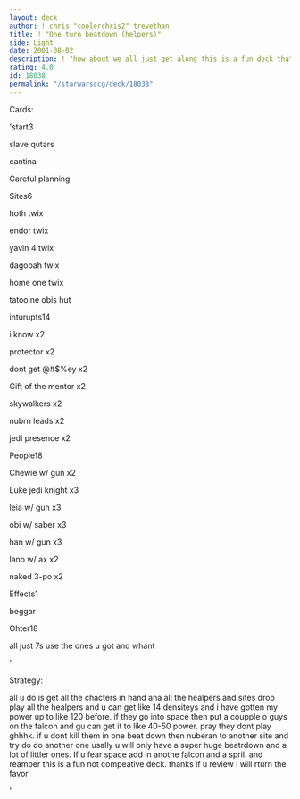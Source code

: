 ```yaml
---
layout: deck
author: ! chris "coolerchris2" trevethan
title: ! "One turn beatdown (helpers)"
side: Light
date: 2001-08-02
description: ! "how about we all just get along this is a fun deck that i have been playing around w/ not to be used in real tourny play until i get al the cards but this is how i think it should be"
rating: 4.0
id: 18038
permalink: "/starwarsccg/deck/18038"
---
```

Cards: 

'start3

slave qutars

cantina

Careful planning


Sites6

hoth twix

endor twix

yavin 4 twix

dagobah twix

home one twix

tatooine obis hut


inturupts14

i know x2

protector x2

dont get @#$%ey x2

Gift of the mentor x2

skywalkers x2

nubrn leads x2

jedi presence x2


People18

Chewie w/ gun x2

Luke jedi knight x3

leia w/ gun x3

obi w/ saber x3

han w/ gun x3

lano w/ ax x2

naked 3-po x2


Effects1

beggar 


Ohter18

all just 7s use the ones u got and whant

'

Strategy: '

all u do is get all the chacters in hand ana all the healpers and sites drop play all the healpers and u can get like 14 densiteys and i have gotten my power up to like 120 before. if they go into space then put a coupple o guys on the falcon and gu can get it to like 40-50 power. pray they dont play ghhhk. if u dont kill them in one beat down then nuberan to another site and try do do another one usally u will only have a super huge beatrdown and a lot of littler ones. If u fear space add in anothe falcon and a spril. and reamber this is a fun not compeative deck. thanks if u review i will rturn the favor

'
